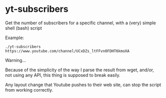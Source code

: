 # yt-subscribers

Get the number of subscribers for a specific channel, with a (very) simple shell (bash) script

Example:

```
./yt-subscribers https://www.youtube.com/channel/UCxDZs_ltFFvn0FDHT6kmoXA
```

Warning...

Because of the simplicity of the way I parse the result from wget, and/or, not using any API, this thing is supposed to break easily.

Any layout change that Youtube pushes to their web site, can stop the script from working correctly.
